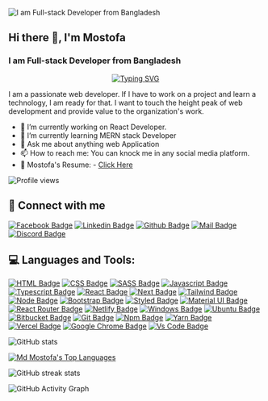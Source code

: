 
![I am Full-stack Developer from Bangladesh](https://media-exp1.licdn.com/dms/image/C4D16AQF2uu2YSL5xjQ/profile-displaybackgroundimage-shrink_350_1400/0/1653893555714?e=1659571200&v=beta&t=kuMptB5oPbH57m8bNY48mmF-2N_HIGpS0IzwSsKciTs)

## Hi there 👋, I'm Mostofa
### I am Full-stack Developer from Bangladesh

<p dir="auto" align="center"><a href="https://git.io/typing-svg" rel="nofollow"><img src="https://camo.githubusercontent.com/31e3180147b374744f3bd732e84d07f3c1ed3d6ecee18e3d2134764e4511716c/68747470733a2f2f726561646d652d747970696e672d7376672e6865726f6b756170702e636f6d3f636f6c6f723d2532333336424346372673697a653d32322663656e7465723d747275652677696474683d353530266c696e65733d48656c6c6f2532432b677579732532432b49276d2b612b4d45524e2b537461636b2b446576656c6f7065723b416e642b49276d2b616c776179732b72656164792b746f2b636f6c6c61626f726174652b776974682b796f75" alt="Typing SVG" data-canonical-src="https://readme-typing-svg.herokuapp.com?color=%2336BCF7&amp;size=22&amp;center=true&amp;width=550&amp;lines=Hello%2C+guys%2C+I'm+a+MERN+Stack+Developer;And+I'm+always+ready+to+collaborate+with+you" style="max-width: 100%;"></a></p>

I am a passionate web developer. If I have to work on a project and learn a technology, I am ready for that. I want to touch the height peak of web development and provide value to the organization's work.



- 🔭 I’m currently working on React Developer. 
- 🌱 I’m currently learning MERN stack Developer 
- 💬 Ask me about anything web Application 
- 📫 How to reach me: You can knock me in any social media platform. 
- 📃 Mostofa's Resume: - [Click Here](https://drive.google.com/file/d/12YpzcuzDaDCHXq_Juljx3hOj2WLauY35/view)

![Profile views](https://gpvc.arturio.dev/sujon554)  

## 🚀 Connect with me
[![Facebook Badge](https://img.shields.io/badge/Facebook-1877F2?style=for-the-badge&logo=facebook&logoColor=white)](https://www.facebook.com/sujon554/)
[![Linkedin Badge](https://img.shields.io/badge/LinkedIn-0077B5?style=for-the-badge&logo=linkedin&logoColor=white)](https://www.linkedin.com/in/sujon554)
[![Github Badge](https://img.shields.io/badge/GitHub-100000?style=for-the-badge&logo=github&logoColor=white)](https://github.com/sujon554)
[![Mail Badge](https://img.shields.io/badge/Gmail-D14836?style=for-the-badge&logo=gmail&logoColor=white)](mailto:mr.sujon554@gmail.com)
[![Discord Badge](https://img.shields.io/badge/Discord-7289DA?style=for-the-badge&logo=discord&logoColor=white)](https://discordapp.com/users/sujon#0262)





## 💻 Languages and Tools:

[![HTML Badge](https://img.shields.io/badge/HTML5-E34F26?style=for-the-badge&logo=html5&logoColor=white)](https://github.com/sujon554)
[![CSS Badge](https://img.shields.io/badge/CSS3-1572B6?style=for-the-badge&logo=css3&logoColor=white)](https://github.com/sujon554)
[![SASS Badge](https://img.shields.io/badge/Sass-CC6699?style=for-the-badge&logo=sass&logoColor=white)](https://github.com/sujon554)
[![Javascript Badge](https://img.shields.io/badge/JavaScript-F7DF1E?style=for-the-badge&logo=javascript&logoColor=black)](https://github.com/sujon554)
[![Typescript Badge](https://img.shields.io/badge/typeScript-0078D6?style=for-the-badge&logo=typeScript&logoColor=white)](https://github.com/sujon554)
[![React Badge](https://img.shields.io/badge/React-20232A?style=for-the-badge&logo=react&logoColor=61DAFB)](https://github.com/sujon554)
[![Next Badge](https://img.shields.io/badge/NextJS-000?style=for-the-badge&logo=nextjs&logoColor=61DAFB)](https://github.com/sujon554)
[![Tailwind Badge](https://img.shields.io/badge/Tailwind_CSS-38B2AC?style=for-the-badge&logo=tailwind-css&logoColor=white)](https://github.com/sujon554)
[![Node Badge](https://img.shields.io/badge/Node.js-43853D?style=for-the-badge&logo=node.js&logoColor=white)](https://github.com/sujon554)
[![Bootstrap Badge](https://img.shields.io/badge/Bootstrap-563D7C?style=for-the-badge&logo=bootstrap&logoColor=white)](https://github.com/sujon554)
[![Styled Badge](https://img.shields.io/badge/styled--components-DB7093?style=for-the-badge&logo=styled-components&logoColor=white)](https://github.com/sujon554)
[![Material UI Badge](https://img.shields.io/badge/Material--UI-0081CB?style=for-the-badge&logo=material-ui&logoColor=white)](https://github.com/sujon554)
[![React Router Badge](https://img.shields.io/badge/React_Router-CA4245?style=for-the-badge&logo=react-router&logoColor=white)](https://github.com/sujon554)
[![Netlify Badge](https://img.shields.io/badge/Netlify-00C7B7?style=for-the-badge&logo=netlify&logoColor=white)](https://github.com/sujon554)
[![Windows Badge](https://img.shields.io/badge/Windows-0078D6?style=for-the-badge&logo=windows&logoColor=white)](https://github.com/sujon554)
[![Ubuntu Badge](https://img.shields.io/badge/Ubuntu-E95420?style=for-the-badge&logo=ubuntu&logoColor=white)](https://github.com/sujon554)
[![Bitbucket Badge](https://img.shields.io/badge/Bitbucket-330F63?style=for-the-badge&logo=bitbucket&logoColor=white)](https://github.com/sujon554)
[![Git Badge](https://img.shields.io/badge/git-f34f29?style=for-the-badge&logo=git&logoColor=white)](https://github.com/sujon554)
[![Npm Badge](https://img.shields.io/badge/npm-d7141a?style=for-the-badge&logo=npm&logoColor=white)](https://github.com/sujon554)
[![Yarn Badge](https://img.shields.io/badge/yarn-0078D6?style=for-the-badge&logo=yarn&logoColor=white)](https://github.com/sujon554)
[![Vercel Badge](https://img.shields.io/badge/vercel-000?style=for-the-badge&logo=vercel&logoColor=white)](https://github.com/sujon554)
[![Google Chrome Badge](https://img.shields.io/badge/google_chrome-556532?style=for-the-badge&logo=googlechrome&logoColor=white)](https://github.com/sujon554)
[![Vs Code Badge](https://img.shields.io/badge/Visual_Studio_Code-0078D6?style=for-the-badge&logo=visualstudiocode&logoColor=white)](https://github.com/sujon554)


![GitHub stats](https://github-readme-stats.vercel.app/api?username=sujon554&show_icons=true&theme=radical)

<a href="https://github.com/sujon554/github-readme-stats"><img alt="Md Mostofa's Top Languages" src="https://github-readme-stats.vercel.app/api/top-langs/?username=sujon554&langs_count=8&count_private=true&layout=compact&theme=react&hide_border=true&bg_color=0D1117" /></a>





![GitHub streak stats](https://github-readme-streak-stats.herokuapp.com/?user=sujon554)  

![GitHub Activity Graph](https://activity-graph.herokuapp.com/graph?username=sujon554)  


